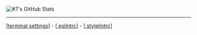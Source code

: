
![#7's GitHub Stats](https://github-readme-stats.vercel.app/api?username=nyagihime&count_private=true&show_icons=true&theme=radical)

---

[[terminal settings](https://github.com/nyagihime/dotfiles)] - 
[[.eslintrc](https://gist.github.com/nyagihime/b808c06e11f84e5bc4f656c7bcef6bae)] - 
[[.stylelintrc](https://gist.github.com/nyagihime/67eaa0bf59dc739c0155d97d848992ef)]

<!--
**nyagihime/nyagihime** is a ✨ _special_ ✨ repository because its `README.md` (this file) appears on your GitHub profile.

### Hi there 👋

Here are some ideas to get you started:

- 🔭 I’m currently working on ...
- 🌱 I’m currently learning ...
- 👯 I’m looking to collaborate on ...
- 🤔 I’m looking for help with ...
- 💬 Ask me about ...
- 📫 How to reach me: ...
- 😄 Pronouns: ...
- ⚡ Fun fact: ...
-->
